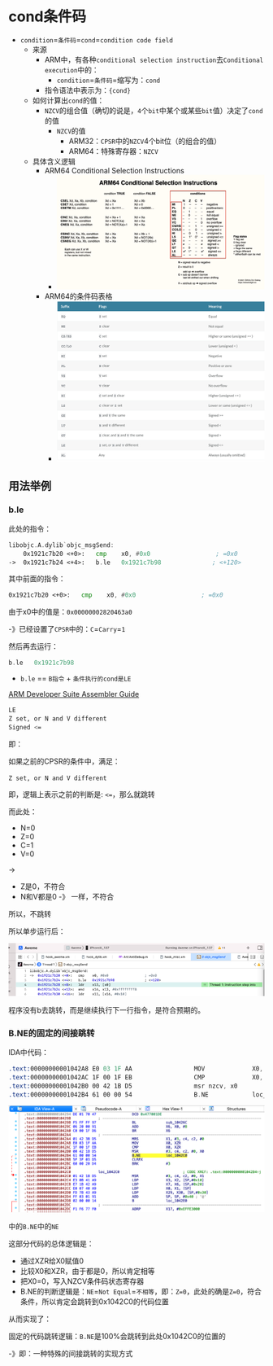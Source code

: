 # cond条件码

* `condition`=`条件码`=`cond`=`condition code field`
  * 来源
    * ARM中，有各种`conditional selection instruction`去`Conditional execution`中的：
      * `condition`=`条件码`=缩写为：`cond`
    * 指令语法中表示为：`{cond}`
  * 如何计算出`cond`的值：
    * `NZCV`的组合值（确切的说是，`4`个`bit`中某个或某些`bit`值）决定了`cond`的值
      * `NZCV`的值
        * ARM32：`CPSR`中的`NZCV`4个bit位（的组合的值）
        * ARM64：特殊寄存器：`NZCV`
  * 具体含义逻辑
    * ARM64 Conditional Selection Instructions
      * ![arm64_cond_code](../../assets/img/arm64_cond_code.jpg)
    * ARM64的条件码表格
      * ![arm64_cond_table](../../assets/img/arm64_cond_table.png)

## 用法举例

### b.le

此处的指令：

```asm
libobjc.A.dylib`objc_msgSend:
    0x1921c7b20 <+0>:   cmp    x0, #0x0                  ; =0x0
->  0x1921c7b24 <+4>:   b.le   0x1921c7b98              ; <+120>
```

其中前面的指令：

```asm
0x1921c7b20 <+0>:   cmp    x0, #0x0                  ; =0x0
```

由于x0中的值是：`0x00000002820463a0`

-》已经设置了`CPSR`中的：`C`=`Carry`=`1`

然后再去运行：

```asm
b.le   0x1921c7b98
```

* `b.le` == `B指令` + `条件执行的cond是LE`

[ARM Developer Suite Assembler Guide](https://developer.arm.com/documentation/dui0068/b/ARM-Instruction-Reference/Conditional-execution)

```bash
LE
Z set, or N and V different
Signed <=
```

即：

如果之前的CPSR的条件中，满足：

`Z set, or N and V different`

即，逻辑上表示之前的判断是: `<=`，那么就跳转

而此处：

* N=0
* Z=0
* C=1
* V=0

->

* Z是0，不符合
* N和V都是0 -》 一样，不符合

所以，不跳转

所以单步运行后：

![arm_cond_after_run_b_le](../../assets/img/arm_cond_after_run_b_le.png)

程序没有b去跳转，而是继续执行下一行指令，是符合预期的。

### B.NE的固定的间接跳转

IDA中代码：

```asm
.text:00000000001042A8 E0 03 1F AA                 MOV             X0, XZR
.text:00000000001042AC 1F 00 1F EB                 CMP             X0, XZR
.text:00000000001042B0 00 42 1B D5                 msr nzcv, x0
.text:00000000001042B4 61 00 00 54                 B.NE            loc_1042C0
```

![ida_b_ne_brach](../../assets/img/ida_b_ne_brach.png)

中的`B.NE`中的`NE`

这部分代码的总体逻辑是：

* 通过XZR给X0赋值0
* 比较X0和XZR，由于都是0，所以肯定相等
* 把X0=0，写入NZCV条件码状态寄存器
* B.NE的判断逻辑是：`NE`=`Not Equal`=`不相等`，即：`Z=0`，此处的确是`Z=0`，符合条件，所以肯定会跳转到0x1042C0的代码位置

从而实现了：

固定的代码跳转逻辑：`B.NE`是100%会跳转到此处0x1042C0的位置的

-》即：一种特殊的间接跳转的实现方式
